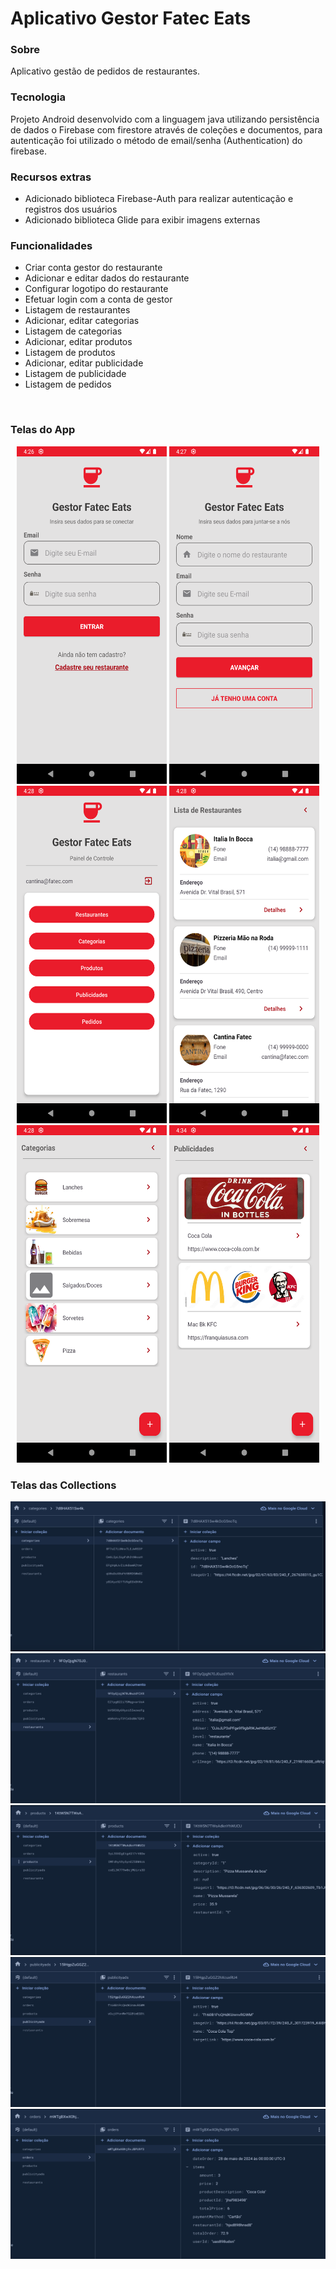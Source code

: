 # Aplicativo Gestor Fatec Eats

### Sobre
Aplicativo gestão de pedidos de restaurantes.

### Tecnologia
Projeto Android desenvolvido com a linguagem java utilizando persistência de dados o Firebase com firestore através de coleções e documentos, para autenticação foi utilizado o método de email/senha (Authentication) do firebase.
 
 ### Recursos extras
 - Adicionado biblioteca Firebase-Auth para realizar autenticação e registros dos usuários
 - Adicionado biblioteca Glide para exibir imagens externas

### Funcionalidades 
 - Criar conta gestor do restaurante
 - Adicionar e editar dados do restaurante
 - Configurar logotipo do restaurante
 - Efetuar login com a conta de gestor
 - Listagem de restaurantes
 - Adicionar, editar categorias
 - Listagem de categorias
 - Adicionar, editar produtos
 - Listagem de produtos
 - Adicionar, editar publicidade
 - Listagem de publicidade
 - Listagem de pedidos

<br/>

### Telas do App
<div align="center">
    <img width="240" height="540" title="Screen-A" src="img/app/screen_a.png">
    <img width="240" height="540" title="Screen-B" src="img/app/screen_b.png">
    <img width="240" height="540" title="Screen-C" src="img/app/screen_c.png">
    <img width="240" height="540" title="Screen-D" src="img/app/screen_d.png">
    <img width="240" height="540" title="Screen-E" src="img/app/screen_e.png">
    <img width="240" height="540" title="Screen-F" src="img/app/screen_f.png">   
</div>

### Telas das Collections

<div align="center">
    <img width="540" height="240" title="Screen-A" src="img/data/screen_a.png">
    <img width="540" height="240" title="Screen-B" src="img/data/screen_b.png">
    <img width="540" height="240" title="Screen-C" src="img/data/screen_c.png">
    <img width="540" height="240" title="Screen-C" src="img/data/screen_d.png">
    <img width="540" height="240" title="Screen-C" src="img/data/screen_e.png">   
</div>